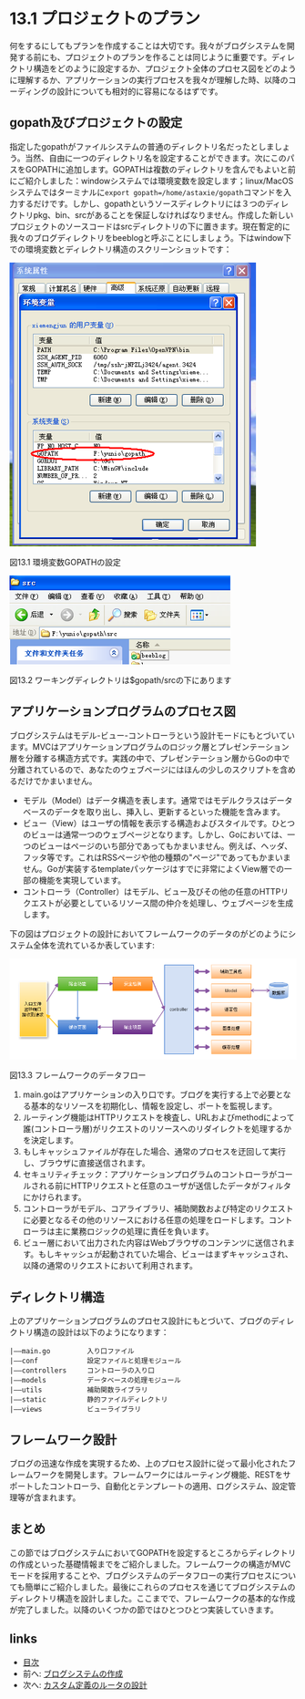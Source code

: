 # 13.1 プロジェクトのプラン
何をするにしてもプランを作成することは大切です。我々がブログシステムを開発する前にも、プロジェクトのプランを作ることは同じように重要です。ディレクトリ構造をどのように設定するか、プロジェクト全体のプロセス図をどのように理解するか、アプリケーションの実行プロセスを我々が理解した時、以降のコーディングの設計についても相対的に容易になるはずです。
## gopath及びプロジェクトの設定
指定したgopathがファイルシステムの普通のディレクトリ名だったとしましょう。当然、自由に一つのディレクトリ名を設定することができます。次にこのパスをGOPATHに追加します。GOPATHは複数のディレクトリを含んでもよいと前にご紹介しました：windowシステムでは環境変数を設定します；linux/MacOSシステムではターミナルに`export gopath=/home/astaxie/gopath`コマンドを入力するだけです。しかし、gopathというソースディレクトリには３つのディレクトリpkg、bin、srcがあることを保証しなければなりません。作成した新しいプロジェクトのソースコードはsrcディレクトリの下に置きます。現在暫定的に我々のブログディレクトリをbeeblogと呼ぶことにしましょう。下はwindow下での環境変数とディレクトリ構造のスクリーンショットです：

![](images/13.1.gopath.png?raw=true)

図13.1 環境変数GOPATHの設定

![](images/13.1.gopath2.png?raw=true)

図13.2 ワーキングディレクトリは$gopath/srcの下にあります

## アプリケーションプログラムのプロセス図
ブログシステムはモデル-ビュー-コントローラという設計モードにもとづいています。MVCはアプリケーションプログラムのロジック層とプレゼンテーション層を分離する構造方式です。実践の中で、プレゼンテーション層からGoの中で分離されているので、あなたのウェブページにはほんの少しのスクリプトを含めるだけでかまいません。

- モデル（Model）はデータ構造を表します。通常ではモデルクラスはデータベースのデータを取り出し、挿入し、更新するといった機能を含みます。
- ビュー（View）はユーザの情報を表示する構造およびスタイルです。ひとつのビューは通常一つのウェブページとなります。しかし、Goにおいては、一つのビューはページのいち部分であってもかまいません。例えば、ヘッダ、フッタ等です。これはRSSページや他の種類の"ページ"であってもかまいません。Goが実装するtemplateパッケージはすでに非常によくView層での一部の機能を実現しています。
- コントローラ（Controller）はモデル、ビュー及びその他の任意のHTTPリクエストが必要としているリソース間の仲介を処理し、ウェブページを生成します。

下の図はプロジェクトの設計においてフレームワークのデータのがどのようにシステム全体を流れているか表しています:

![](images/13.1.flow.png?raw=true)

図13.3 フレームワークのデータフロー

1. main.goはアプリケーションの入り口です。ブログを実行する上で必要となる基本的なリソースを初期化し、情報を設定し、ポートを監視します。
2. ルーティング機能はHTTPリクエストを検査し、URLおよびmethodによって誰(コントローラ層)がリクエストのリソースへのリダイレクトを処理するかを決定します。
3. もしキャッシュファイルが存在した場合、通常のプロセスを迂回して実行し、ブラウザに直接送信されます。
4. セキュリティチェック：アプリケーションプログラムのコントローラがコールされる前にHTTPリクエストと任意のユーザが送信したデータがフィルタにかけられます。
5. コントローラがモデル、コアライブラリ、補助関数および特定のリクエストに必要となるその他のリソースにおける任意の処理をロードします。コントローラは主に業務ロジックの処理に責任を負います。
6. ビュー層において出力された内容はWebブラウザのコンテンツに送信されます。もしキャッシュが起動されていた場合、ビューはまずキャッシュされ、以降の通常のリクエストにおいて利用されます。

## ディレクトリ構造
上のアプリケーションプログラムのプロセス設計にもとづいて、ブログのディレクトリ構造の設計は以下のようになります：

	|——main.go         入り口ファイル
	|——conf            設定ファイルと処理モジュール
	|——controllers     コントローラの入り口
	|——models          データベースの処理モジュール
	|——utils           補助関数ライブラリ
	|——static          静的ファイルディレクトリ
    |——views           ビューライブラリ

## フレームワーク設計
ブログの迅速な作成を実現するため、上のプロセス設計に従って最小化されたフレームワークを開発します。フレームワークにはルーティング機能、RESTをサポートしたコントローラ、自動化とテンプレートの適用、ログシステム、設定管理等が含まれます。

## まとめ
この節ではブログシステムにおいてGOPATHを設定するところからディレクトリの作成といった基礎情報までをご紹介しました。フレームワークの構造がMVCモードを採用することや、ブログシステムのデータフローの実行プロセスについても簡単にご紹介しました。最後にこれらのプロセスを通じてブログシステムのディレクトリ構造を設計しました。ここまでで、フレームワークの基本的な作成が完了しました。以降のいくつかの節ではひとつひとつ実装していきます。
## links
   * [目次](<preface.md>)
   * 前へ: [ブログシステムの作成](<13.0.md>)
   * 次へ: [カスタム定義のルータの設計](<13.2.md>)
